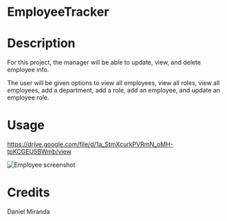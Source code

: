 # EmployeeTracker

# Description
For this project, the manager will be able to update, view, and delete employee info.

The user will be given options to view all employees, view all roles, view all employees, add a department, add a role, add an employee, and update an employee role.

# Usage 

https://drive.google.com/file/d/1a_StmXcurkPVRmN_oMH-tpKCGEU5BWmb/view

![Employee screenshot](https://github.com/Mirandad10/EmployeeTracker/assets/140126817/06724614-c7e4-4d0c-9eb1-60f21e331834)


# Credits 
Daniel Miranda
